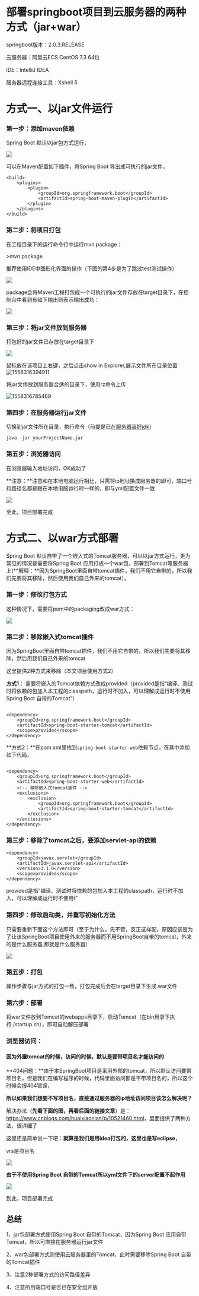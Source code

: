 # 部署springboot项目到云服务器的两种方式（jar+war）

springboot版本：2.0.3.RELEASE

云服务器：阿里云ECS CentOS 7.3 64位

IDE：IntelliJ IDEA

服务器远程连接工具：Xshell 5

# 方式一、以jar文件运行

### 第一步：添加maven依赖

Spring Boot 默认以jar包方式运行，

![](https://javaalliance.oss-cn-shenzhen.aliyuncs.com/img/20190520092726.png)

可以在Maven配置如下插件，将Spring Boot 导出成可执行的jar文件。

```
<build>
	<plugins>   
		<plugin>
			<groupId>org.springframework.boot</groupId>
			<artifactId>spring-boot-maven-plugin</artifactId>
		</plugin>
	</plugins>
</build>
```

### 第二步：将项目打包

在工程目录下的运行命令行中运行mvn package：

\>mvn package

推荐使用IDE中图形化界面的操作（下图的第4步是为了跳过test测试操作）

![](https://javaalliance.oss-cn-shenzhen.aliyuncs.com/img/20190520093311.png)

package会将Maven工程打包成一个可执行的jar文件存放在target目录下，在控制台中看到有如下输出则表示输出成功：

![](https://javaalliance.oss-cn-shenzhen.aliyuncs.com/img/20190520093456.png)



### 第三步：将jar文件放到服务器

 打包好的jar文件已存放在target目录下

![](https://javaalliance.oss-cn-shenzhen.aliyuncs.com/img/20190520093719.png)

鼠标放在该项目上右键，之后点击show in Explorer,展示文件所在目录位置![1558316394911](C:\Users\19643\AppData\Roaming\Typora\typora-user-images\1558316394911.png)

将jar文件放到服务器合适的目录下，使用rz命令上传

![1558316785469](C:\Users\19643\AppData\Roaming\Typora\typora-user-images\1558316785469.png)



### 第四步：在服务器运行jar文件

切换到jar文件所在目录，执行命令（前提是已[在服务器装好jdk](https://blog.csdn.net/weixin_39274753/article/details/80315256)）

```
java -jar yourProjectName.jar
```

### 第五步：浏览器访问

在浏览器输入地址访问，OK成功了

**注意：**注意和在本地电脑运行相比，只需将ip地址换成服务器的即可，端口号和路径名都是跟在本地电脑运行时一样的，即与yml配置文件一致

![](https://javaalliance.oss-cn-shenzhen.aliyuncs.com/img/20190520101005.png)

至此，项目部署完成



# 方式二、以war方式部署

Spring Boot 默认自带了一个嵌入式的Tomcat服务器，可以以jar方式运行，更为常见的情况是需要将Spring Boot 应用打成一个war包，部署到Tomcat等服务器上(**解释：**因为SpringBoot里面自带tomcat插件，我们不用它自带的，所以我们先要将其移除，然后使用我们自己外来的tomcat）。

### 第一步：修改打包方式

这种情况下，需要将pom中的packaging改成war方式：

![](https://javaalliance.oss-cn-shenzhen.aliyuncs.com/img/20190520101254.png)

### 第二步：移除嵌入式tomcat插件

因为SpringBoot里面自带tomcat插件，我们不用它自带的，所以我们先要将其移除，然后用我们自己外来的tomcat

这里提供2种方式来移除（本文项目使用方式2）

 **方式1：** 需要将嵌入的Tomcat依赖方式改成provided（provided是指“编译、测试时将依赖的包加入本工程的classpath，运行时不加入，可以理解成运行时不使用Spring Boot 自带的Tomcat”）

```

<dependency>
    <groupId>org.springframework.boot</groupId>
    <artifactId>spring-boot-starter-tomcat</artifactId>
    <scope>provided</scope>
</dependency>
```

 

**方式2：**在pom.xml里找到`spring-boot-starter-web`依赖节点，在其中添加如下代码，

```

<dependency>
    <groupId>org.springframework.boot</groupId>
    <artifactId>spring-boot-starter-web</artifactId>
    <!-- 移除嵌入式tomcat插件 -->
    <exclusions>
        <exclusion>
            <groupId>org.springframework.boot</groupId>
            <artifactId>spring-boot-starter-tomcat</artifactId>
        </exclusion>
    </exclusions>
</dependency>
```



### 第三步：移除了tomcat之后，要添加servlet-api的依赖

```
<dependency>
    <groupId>javax.servlet</groupId>
    <artifactId>javax.servlet-api</artifactId>
    <version>3.1.0</version>
    <scope>provided</scope>   
</dependency>
```

provided是指“编译、测试时将依赖的包加入本工程的classpath，运行时不加入，可以理解成运行时不使用t”



### 第四步：修改启动类，并重写初始化方法

只需要重新下面这个方法即可（至于为什么，先不管，反正这样配，原因应该是为了让该SpringBoot项目使用外来的服务器而不用SpringBoot自带的tomcat，外来的是什么服务器,那就是什么服务器）

![](https://javaalliance.oss-cn-shenzhen.aliyuncs.com/img/20190520123500.png)

### 第五步：打包

操作步骤与jar方式的打包一致，打包完成后会在target目录下生成.war文件

###  第六步：部署

将war文件放到Tomcat的webapps目录下，启动Tomcat（在bin目录下执行./startup.sh），即可自动解压部署

### 浏览器访问：

####  因为外置tomcat的时候，访问的时候，默认是要带项目名才能访问的

**404问题：**由于本SpringBoot项目是采用外部的tomcat，所以默认访问要带项目名，但是我们在编写程序的时候，代码里面访问都是不带项目名的，所以这个时候会报404错误，

**所以如果我们想要不写项目名，直接通过服务器的ip地址访问项目该怎么解决呢？**

解决办法（**先看下面的图，再看后面的链接文章**）是：<https://www.cnblogs.com/huaixiaonian/p/10521460.html>，里面提供了两种方法，很详细了

这里还是简单说一下吧：**就算是我们是用idea打包的，这里也是写eclipse**，

vrs是项目名

![](https://javaalliance.oss-cn-shenzhen.aliyuncs.com/img/20190520124328.png)



**由于不使用Spring Boot 自带的Tomcat所以yml文件下的server配置不起作用**

![](https://javaalliance.oss-cn-shenzhen.aliyuncs.com/img/20190520125037.png)

到此，项目部署完成

##  总结

1、jar包部署方式使用Spring Boot 自带的Tomcat，因为Spring Boot 应用自带Tomcat，所以可直接在服务器运行jar文件

2、war包部署方式则使用云服务器里的Tomcat，此时需要移除Spring Boot 自带的Tomcat插件

3、注意2种部署方式的访问路径差异

4、注意所用端口号是否已在安全组开放